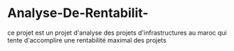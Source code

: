 # Analyse-De-Rentabilit-
ce projet est un projet d'analyse des projets d'infrastructures au maroc qui tente d'accomplire une rentabilité maximal des projets
